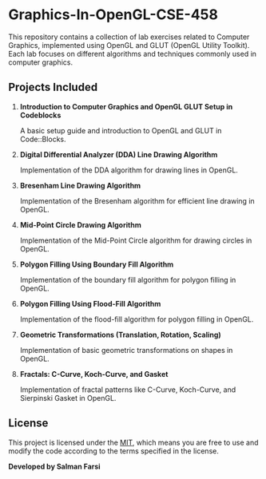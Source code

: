 # Graphics-In-OpenGL-CSE-458
This repository contains a collection of lab exercises related to Computer Graphics, implemented using OpenGL and GLUT (OpenGL Utility Toolkit). Each lab focuses on different algorithms and techniques commonly used in computer graphics.

## Projects Included

1. **Introduction to Computer Graphics and OpenGL GLUT Setup in Codeblocks**

   A basic setup guide and introduction to OpenGL and GLUT in Code::Blocks.

2. **Digital Differential Analyzer (DDA) Line Drawing Algorithm**

   Implementation of the DDA algorithm for drawing lines in OpenGL.

3. **Bresenham Line Drawing Algorithm**

   Implementation of the Bresenham algorithm for efficient line drawing in OpenGL.

4. **Mid-Point Circle Drawing Algorithm**

   Implementation of the Mid-Point Circle algorithm for drawing circles in OpenGL.

5. **Polygon Filling Using Boundary Fill Algorithm**

   Implementation of the boundary fill algorithm for polygon filling in OpenGL.

6. **Polygon Filling Using Flood-Fill Algorithm**

   Implementation of the flood-fill algorithm for polygon filling in OpenGL.

7. **Geometric Transformations (Translation, Rotation, Scaling)**

   Implementation of basic geometric transformations on shapes in OpenGL.

8. **Fractals: C-Curve, Koch-Curve, and Gasket**

   Implementation of fractal patterns like C-Curve, Koch-Curve, and Sierpinski Gasket in OpenGL.


## License

This project is licensed under the [MIT](https://choosealicense.com/licenses/mit/), which means you are free to use and modify the code according to the terms specified in the license.

**Developed by Salman Farsi** 
